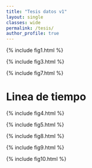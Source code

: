 ```yaml
---
title: "Tesis datos v1"
layout: single
classes: wide
permalink: /tesis/
author_profile: true
---
```

  
  
{% include fig1.html %}  

{% include fig3.html %}  

{% include fig7.html %}  
# Linea de tiempo  

{% include fig4.html %}  

{% include fig5.html %}  

{% include fig8.html %}  

{% include fig9.html %}  

{% include fig10.html %}  